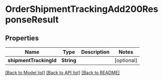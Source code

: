 # OrderShipmentTrackingAdd200ResponseResult

## Properties
Name | Type | Description | Notes
------------ | ------------- | ------------- | -------------
**shipmentTrackingId** | **String** |  | [optional] 

[[Back to Model list]](../README.md#documentation-for-models) [[Back to API list]](../README.md#documentation-for-api-endpoints) [[Back to README]](../README.md)


